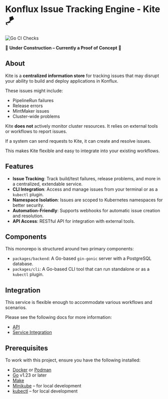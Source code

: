 # Konflux Issue Tracking Engine - Kite :kite:

![Go CI Checks](https://github.com/konflux-ci/kite/actions/workflows/go-ci-checks.yaml/badge.svg)

:construction: **Under Construction – Currently a Proof of Concept** :construction:

## About

Kite is a **centralized information store** for tracking issues that may disrupt your ability to build and deploy applications in Konflux.

These issues might include:

- PipelineRun failures
- Release errors
- MintMaker issues
- Cluster-wide problems

Kite **does not** actively monitor cluster resources.
It relies on external tools or workflows to report issues.

If a system can send requests to Kite, it can create and resolve issues.

This makes Kite flexible and easy to integrate into your existing workflows.

## Features

- **Issue Tracking**: Track build/test failures, release problems, and more in a centralized, extendable service.
- **CLI Integration**: Access and manage issues from your terminal or as a `kubectl` plugin.
- **Namespace Isolation**: Issues are scoped to Kubernetes namespaces for better security.
- **Automation-Friendly**: Supports webhooks for automatic issue creation and resolution.
- **API Access**: RESTful API for integration with external tools.

## Components

This monorepo is structured around two primary components:

- `packages/backend`: A Go-based `gin-gonic` server with a PostgreSQL database.
- `packages/cli`: A Go-based CLI tool that can run standalone or as a `kubectl` plugin.

## Integration

This service is flexible enough to accommodate various workflows and scenarios.

Please see the following docs for more information:
- [API](./packages/backend/docs/API.md)
- [Service Integration](./packages/backend/docs/ServiceIntegration.md)

## Prerequisites

To work with this project, ensure you have the following installed:

- [Docker](https://docs.docker.com/get-docker/) or [Podman](https://podman.io/docs/installation)
- [Go](https://golang.org/doc/install) v1.23 or later
- [Make](https://www.gnu.org/software/make/)
- [Minikube](https://minikube.sigs.k8s.io/docs/start/) – for local development
- [kubectl](https://kubernetes.io/docs/tasks/tools/install-kubectl/) – for local development

